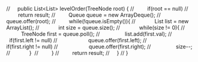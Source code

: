 //     public List<List<Integer>> levelOrder(TreeNode root) {
//         if(root == null)
//             return result;
//         Queue<TreeNode> queue = new ArrayDeque();
//         queue.offer(root);
//         while(!queue.isEmpty()){
//             List<Integer> list = new ArrayList();
//             int size = queue.size();
//             while(size != 0){
//                 TreeNode first = queue.poll();
//                 list.add(first.val);
//                 if(first.left != null)
//                     queue.offer(first.left);
//                 if(first.right != null)
//                     queue.offer(first.right);
//                 size--;
//             }
​
//         }
//         return result;
//     }
// }
